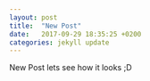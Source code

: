 ```yaml
---
layout: post
title:  "New Post"
date:   2017-09-29 18:35:25 +0200
categories: jekyll update
---
```

New Post lets see how it looks ;D
